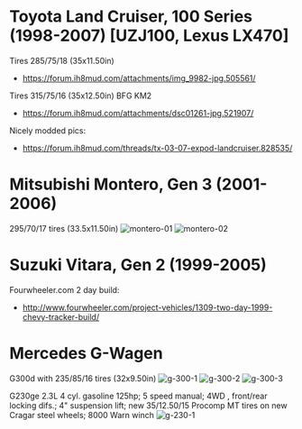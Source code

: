 <!-- TITLE: Sample Vehicles -->
<!-- SUBTITLE: A quick summary of Sample Vehicles -->

# Toyota Land Cruiser, 100 Series (1998-2007) [UZJ100, Lexus LX470]
Tires 285/75/18 (35x11.50in)
* https://forum.ih8mud.com/attachments/img_9982-jpg.505561/

Tires 315/75/16 (35x12.50in) BFG KM2
* https://forum.ih8mud.com/attachments/dsc01261-jpg.521907/

Nicely modded pics:
* https://forum.ih8mud.com/threads/tx-03-07-expod-landcruiser.828535/
# Mitsubishi Montero, Gen 3 (2001-2006)
295/70/17 tires (33.5x11.50in)
![montero-01](/uploads/sample-vehicles/montero-01.jpg "montero-01")
![montero-02](/uploads/sample-vehicles/montero-02.jpg "montero-02")

# Suzuki Vitara, Gen 2 (1999-2005)
Fourwheeler.com 2 day build:
* http://www.fourwheeler.com/project-vehicles/1309-two-day-1999-chevy-tracker-build/
# Mercedes G-Wagen
G300d with 235/85/16 tires (32x9.50in)
![g-300-1](/uploads/sample-vehicles/g-300-1.jpeg "g-300-1")
![g-300-2](/uploads/sample-vehicles/g-300-2.jpeg "g-300-2")
![g-300-3](/uploads/sample-vehicles/g-300-3.jpeg "g-300-3")

G230ge
2.3L 4 cyl. gasoline 125hp; 5 speed manual; 4WD , front/rear locking difs.; 4" suspension lift; new 35/12.50/15 Procomp MT tires on new Cragar steel wheels; 8000 Warn winch
![g-230-1](/uploads/sample-vehicles/g-230-1.jpg "g-230-1")
